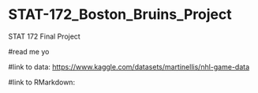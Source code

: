 # STAT-172_Boston_Bruins_Project
STAT 172 Final Project

#read me yo

#link to data: https://www.kaggle.com/datasets/martinellis/nhl-game-data

#link to RMarkdown: 
